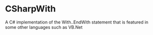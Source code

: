 # CSharpWith
A C# implementation of the With..EndWith statement that is featured in some other languages such as VB.Net
